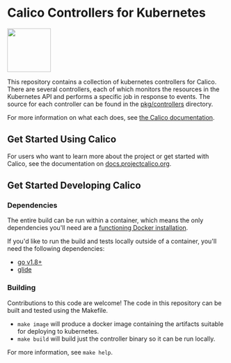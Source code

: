 # Calico Controllers for Kubernetes
<img src="http://docs.projectcalico.org/images/felix.png" width="100" height="100">

This repository contains a collection of kubernetes controllers for Calico. There are several controllers, each of which monitors
the resources in the Kubernetes API and performs a specific job in response to events. The source for each controller can be found
in the [pkg/controllers][controllers-src] directory.

For more information on what each does, see [the Calico documentation][calico-docs].

## Get Started Using Calico

For users who want to learn more about the project or get started with Calico, see the documentation on [docs.projectcalico.org](https://docs.projectcalico.org).

## Get Started Developing Calico

### Dependencies

The entire build can be run within a container, which means the only dependencies you'll need are a [functioning Docker installation](https://docs.docker.com/engine/installation/).

If you'd like to run the build and tests locally outside of a container, you'll need the following dependencies:

- [go v1.8+](https://golang.org/doc/install)
- [glide](https://github.com/Masterminds/glide/)

### Building

Contributions to this code are welcome!  The code in this repository can be built and tested using the Makefile.

- `make image` will produce a docker image containing the artifacts suitable for deploying to kubernetes.
- `make build` will build just the controller binary so it can be run locally.

For more information, see `make help`.

[controllers-src]: https://github.com/projectcalico/calico/tree/master/kube-controllers/pkg/controllers
[calico-docs]: https://docs.projectcalico.org/latest/reference/kube-controllers/configuration
